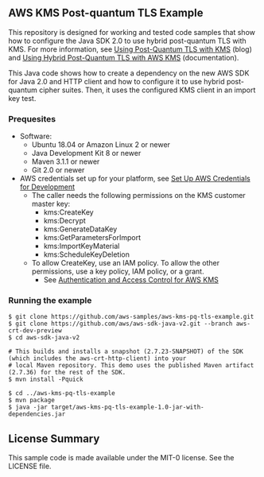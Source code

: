 ## AWS KMS Post-quantum TLS Example

This repository is designed for working and tested code samples that show how to configure the Java SDK 2.0 to use
hybrid post-quantum TLS with KMS. For more information, see
[Using Post-Quantum TLS with KMS](https://aws.amazon.com/blogs/security/using-post-quantum-tls-with-kms/) (blog) and
[Using Hybrid Post-Quantum TLS with AWS KMS](https://docs.aws.amazon.com/kms/latest/developerguide/pqtls.html)
(documentation).


This Java code shows how to create a dependency on the new AWS SDK for Java 2.0 and HTTP client and how to configure it
to use hybrid post-quantum cipher suites. Then, it uses the configured KMS client in an import key test.

### Prequesites
* Software:
    * Ubuntu 18.04 or Amazon Linux 2 or newer
    * Java Development Kit 8 or newer
    * Maven 3.1.1 or newer
    * Git 2.0 or newer
* AWS credentials set up for your platform, see [Set Up AWS Credentials for Development](https://docs.aws.amazon.com/sdk-for-java/v2/developer-guide/setup-credentials.html)
    * The caller needs the following permissions on the KMS customer master key:
        * kms:CreateKey
        * kms:Decrypt
        * kms:GenerateDataKey
        * kms:GetParametersForImport
        * kms:ImportKeyMaterial
        * kms:ScheduleKeyDeletion
    * To allow CreateKey, use an IAM policy. To allow the other permissions, use a key policy, IAM policy, or a grant.
        * See [Authentication and Access Control for AWS KMS](https://docs.aws.amazon.com/kms/latest/developerguide/control-access.html)

### Running the example
```$bash
$ git clone https://github.com/aws-samples/aws-kms-pq-tls-example.git
$ git clone https://github.com/aws/aws-sdk-java-v2.git --branch aws-crt-dev-preview
$ cd aws-sdk-java-v2

# This builds and installs a snapshot (2.7.23-SNAPSHOT) of the SDK (which includes the aws-crt-http-client) into your
# local Maven repository. This demo uses the published Maven artifact (2.7.36) for the rest of the SDK.
$ mvn install -Pquick

$ cd ../aws-kms-pq-tls-example
$ mvn package
$ java -jar target/aws-kms-pq-tls-example-1.0-jar-with-dependencies.jar
```
## License Summary

This sample code is made available under the MIT-0 license. See the LICENSE file.
